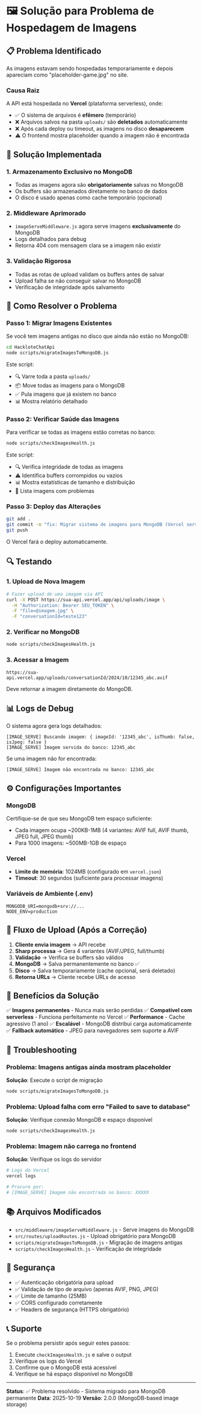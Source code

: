 # 🖼️ Solução para Problema de Hospedagem de Imagens

## 📋 Problema Identificado

As imagens estavam sendo hospedadas temporariamente e depois apareciam como "placeholder-game.jpg" no site.

### Causa Raiz
A API está hospedada no **Vercel** (plataforma serverless), onde:
- ✅ O sistema de arquivos é **efêmero** (temporário)
- ❌ Arquivos salvos na pasta `uploads/` são **deletados** automaticamente
- ❌ Após cada deploy ou timeout, as imagens no disco **desaparecem**
- ⚠️ O frontend mostra placeholder quando a imagem não é encontrada

## 🔧 Solução Implementada

### 1. **Armazenamento Exclusivo no MongoDB**
- Todas as imagens agora são **obrigatoriamente** salvas no MongoDB
- Os buffers são armazenados diretamente no banco de dados
- O disco é usado apenas como cache temporário (opcional)

### 2. **Middleware Aprimorado**
- `imageServeMiddleware.js` agora serve imagens **exclusivamente** do MongoDB
- Logs detalhados para debug
- Retorna 404 com mensagem clara se a imagem não existir

### 3. **Validação Rigorosa**
- Todas as rotas de upload validam os buffers antes de salvar
- Upload falha se não conseguir salvar no MongoDB
- Verificação de integridade após salvamento

## 🚀 Como Resolver o Problema

### Passo 1: Migrar Imagens Existentes
Se você tem imagens antigas no disco que ainda não estão no MongoDB:

```bash
cd HackloteChatApi
node scripts/migrateImagesToMongoDB.js
```

Este script:
- 🔍 Varre toda a pasta `uploads/`
- 📦 Move todas as imagens para o MongoDB
- ✅ Pula imagens que já existem no banco
- 📊 Mostra relatório detalhado

### Passo 2: Verificar Saúde das Imagens
Para verificar se todas as imagens estão corretas no banco:

```bash
node scripts/checkImagesHealth.js
```

Este script:
- 🔍 Verifica integridade de todas as imagens
- ⚠️ Identifica buffers corrompidos ou vazios
- 📊 Mostra estatísticas de tamanho e distribuição
- 📝 Lista imagens com problemas

### Passo 3: Deploy das Alterações
```bash
git add .
git commit -m "fix: Migrar sistema de imagens para MongoDB (Vercel serverless)"
git push
```

O Vercel fará o deploy automaticamente.

## 🔍 Testando

### 1. Upload de Nova Imagem
```bash
# Fazer upload de uma imagem via API
curl -X POST https://sua-api.vercel.app/api/uploads/image \
  -H "Authorization: Bearer SEU_TOKEN" \
  -F "file=@imagem.jpg" \
  -F "conversationId=teste123"
```

### 2. Verificar no MongoDB
```bash
node scripts/checkImagesHealth.js
```

### 3. Acessar a Imagem
```
https://sua-api.vercel.app/uploads/conversationId/2024/10/12345_abc.avif
```

Deve retornar a imagem diretamente do MongoDB.

## 📊 Logs de Debug

O sistema agora gera logs detalhados:

```
[IMAGE_SERVE] Buscando imagem: { imageId: '12345_abc', isThumb: false, isJpeg: false }
[IMAGE_SERVE] Imagem servida do banco: 12345_abc
```

Se uma imagem não for encontrada:
```
[IMAGE_SERVE] Imagem não encontrada no banco: 12345_abc
```

## ⚙️ Configurações Importantes

### MongoDB
Certifique-se de que seu MongoDB tem espaço suficiente:
- Cada imagem ocupa ~200KB-1MB (4 variantes: AVIF full, AVIF thumb, JPEG full, JPEG thumb)
- Para 1000 imagens: ~500MB-1GB de espaço

### Vercel
- **Limite de memória**: 1024MB (configurado em `vercel.json`)
- **Timeout**: 30 segundos (suficiente para processar imagens)

### Variáveis de Ambiente (.env)
```env
MONGODB_URI=mongodb+srv://...
NODE_ENV=production
```

## 🔄 Fluxo de Upload (Após a Correção)

1. **Cliente envia imagem** → API recebe
2. **Sharp processa** → Gera 4 variantes (AVIF/JPEG, full/thumb)
3. **Validação** → Verifica se buffers são válidos
4. **MongoDB** → Salva permanentemente no banco ✅
5. **Disco** → Salva temporariamente (cache opcional, será deletado)
6. **Retorna URLs** → Cliente recebe URLs de acesso

## 🎯 Benefícios da Solução

✅ **Imagens permanentes** - Nunca mais serão perdidas
✅ **Compatível com serverless** - Funciona perfeitamente no Vercel
✅ **Performance** - Cache agressivo (1 ano)
✅ **Escalável** - MongoDB distribui carga automaticamente
✅ **Fallback automático** - JPEG para navegadores sem suporte a AVIF

## 🐛 Troubleshooting

### Problema: Imagens antigas ainda mostram placeholder
**Solução**: Execute o script de migração
```bash
node scripts/migrateImagesToMongoDB.js
```

### Problema: Upload falha com erro "Failed to save to database"
**Solução**: Verifique conexão MongoDB e espaço disponível
```bash
node scripts/checkImagesHealth.js
```

### Problema: Imagem não carrega no frontend
**Solução**: Verifique os logs do servidor
```bash
# Logs do Vercel
vercel logs

# Procure por:
# [IMAGE_SERVE] Imagem não encontrada no banco: XXXXX
```

## 📚 Arquivos Modificados

- `src/middleware/imageServeMiddleware.js` - Serve imagens do MongoDB
- `src/routes/uploadRoutes.js` - Upload obrigatório para MongoDB
- `scripts/migrateImagesToMongoDB.js` - Migração de imagens antigas
- `scripts/checkImagesHealth.js` - Verificação de integridade

## 🔐 Segurança

- ✅ Autenticação obrigatória para upload
- ✅ Validação de tipo de arquivo (apenas AVIF, PNG, JPEG)
- ✅ Limite de tamanho (25MB)
- ✅ CORS configurado corretamente
- ✅ Headers de segurança (HTTPS obrigatório)

## 📞 Suporte

Se o problema persistir após seguir estes passos:
1. Execute `checkImagesHealth.js` e salve o output
2. Verifique os logs do Vercel
3. Confirme que o MongoDB está acessível
4. Verifique se há espaço disponível no MongoDB

---

**Status**: ✅ Problema resolvido - Sistema migrado para MongoDB permanente
**Data**: 2025-10-19
**Versão**: 2.0.0 (MongoDB-based image storage)
